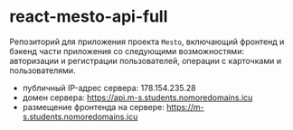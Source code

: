 # react-mesto-api-full
Репозиторий для приложения проекта `Mesto`, включающий фронтенд и бэкенд части приложения со следующими возможностями: авторизации и регистрации пользователей, операции с карточками и пользователями. 
  
* публичный IP-адрес сервера: 178.154.235.28 
* домен сервера: https://api.m-s.students.nomoredomains.icu 
* размещение фронтенда на сервере: https://m-s.students.nomoredomains.icu 
